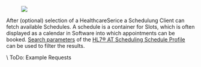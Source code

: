 <figure><img src="interactions/find-schedules.svg"></figure>

After (optional) selection of a HealthcareSerice a Schedulung Client can fetch available Schedules. A schedule is a container for Slots, which is often displayed as a calendar in Software into which appointments can be booked. [Search parameters](StructureDefinition-at-scheduling-schedule.html#search-parameters) of the [HL7® AT Scheduling Schedule Profile](StructureDefinition-at-scheduling-schedule.html) can be used to filter the results.

\\ ToDo: Example Requests